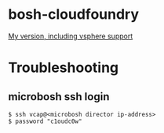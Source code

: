 # bosh-cloudfoundry
[My version, including vsphere support](https://github.com/goettw/bosh-cloudfoundry)
# Troubleshooting
## microbosh ssh login

```
$ ssh vcap@<microbosh director ip-address>
$ password "c1oudc0w"
```


